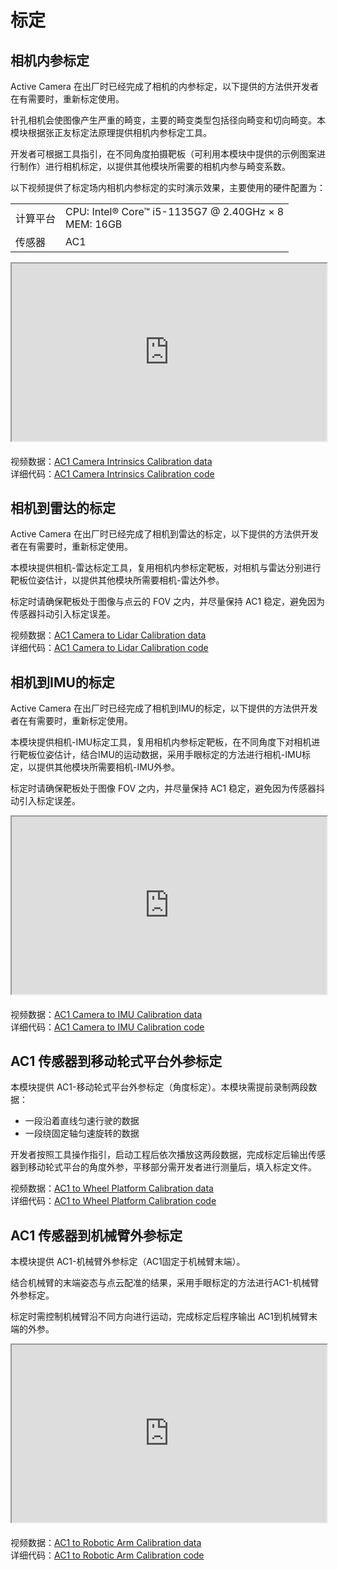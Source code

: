 # 标定  
## 相机内参标定
Active Camera 在出厂时已经完成了相机的内参标定，以下提供的方法供开发者在有需要时，重新标定使用。

针孔相机会使图像产生严重的畸变，主要的畸变类型包括径向畸变和切向畸变。本模块根据张正友标定法原理提供相机内参标定工具。

开发者可根据工具指引，在不同角度拍摄靶板（可利用本模块中提供的示例图案进行制作）进行相机标定，以提供其他模块所需要的相机内参与畸变系数。 
 
以下视频提供了标定场内相机内参标定的实时演示效果，主要使用的硬件配置为：  

<table class="docutils align-default" style="width: 100%;">
    <tbody>
        <tr class="row-even centered-table-text">
            <td>计算平台</td>
            <td>CPU: Intel® Core™ i5-1135G7 @ 2.40GHz × 8 <br> MEM: 16GB</td>
        </tr>
        <tr class="row-odd centered-table-text">
            <td>传感器</td>
            <td>AC1</td>
        </tr>
    </tbody>
</table>   

<div style="margin-bottom: 24px; position:relative; width:100%; padding-top: 56.25%;" class="video-container">
    <iframe src="https://cdn.robosense.cn/AC_wiki/camera_intrinsics_calib.mp4" allowfullscreen style="position:absolute; top:0; left:0; width:100%; height:100%;"></iframe>
</div>

视频数据：[AC1 Camera Intrinsics Calibration data](https://cdn.robosense.cn/AC_wiki/camera_intrinsics_calib.zip)   
详细代码：[AC1 Camera Intrinsics Calibration code](https://github.com/RoboSense-Robotics/robosense_ac_calibration)

## 相机到雷达的标定
Active Camera 在出厂时已经完成了相机到雷达的标定，以下提供的方法供开发者在有需要时，重新标定使用。

本模块提供相机-雷达标定工具，复用相机内参标定靶板，对相机与雷达分别进行靶板位姿估计，以提供其他模块所需要相机-雷达外参。

标定时请确保靶板处于图像与点云的 FOV 之内，并尽量保持 AC1 稳定，避免因为传感器抖动引入标定误差。  

视频数据：[AC1 Camera to Lidar Calibration data](https://cdn.robosense.cn/AC_wiki/camera_lidar_calib.zip)  
详细代码：[AC1 Camera to Lidar Calibration code](https://github.com/RoboSense-Robotics/robosense_calibration_extrinsic)

## 相机到IMU的标定
Active Camera 在出厂时已经完成了相机到IMU的标定，以下提供的方法供开发者在有需要时，重新标定使用。

本模块提供相机-IMU标定工具，复用相机内参标定靶板，在不同角度下对相机进行靶板位姿估计，结合IMU的运动数据，采用手眼标定的方法进行相机-IMU标定，以提供其他模块所需要相机-IMU外参。

标定时请确保靶板处于图像 FOV 之内，并尽量保持 AC1 稳定，避免因为传感器抖动引入标定误差。

<div style="margin-bottom: 24px; position:relative; width:100%; padding-top: 56.25%;" class="video-container">
    <iframe src="https://cdn.robosense.cn/AC_wiki/camera2imu_calib.mp4" allowfullscreen style="position:absolute; top:0; left:0; width:100%; height:100%;"></iframe>
</div>

视频数据：[AC1 Camera to IMU Calibration data](https://cdn.robosense.cn/AC_wiki/camera_imu_calib.zip)  
详细代码：[AC1 Camera to IMU Calibration code](https://github.com/RoboSense-Robotics/robosense_ac_calibration)

## AC1 传感器到移动轮式平台外参标定
本模块提供 AC1-移动轮式平台外参标定（角度标定）。本模块需提前录制两段数据：
- 一段沿着直线匀速行驶的数据
- 一段绕固定轴匀速旋转的数据

开发者按照工具操作指引，启动工程后依次播放这两段数据，完成标定后输出传感器到移动轮式平台的角度外参，平移部分需开发者进行测量后，填入标定文件。  

视频数据：[AC1 to Wheel Platform Calibration data](https://cdn.robosense.cn/AC_wiki/calibration_extrinsic.zip)  
详细代码：[AC1 to Wheel Platform Calibration code](https://github.com/RoboSense-Robotics/robosense_calibration_extrinsic)

## AC1 传感器到机械臂外参标定
本模块提供 AC1-机械臂外参标定（AC1固定于机械臂末端）。

结合机械臂的末端姿态与点云配准的结果，采用手眼标定的方法进行AC1-机械臂外参标定。

标定时需控制机械臂沿不同方向进行运动，完成标定后程序输出 AC1到机械臂末端的外参。

<div style="margin-bottom: 24px; position:relative; width:100%; padding-top: 56.25%;" class="video-container">
    <iframe src="https://cdn.robosense.cn/AC_wiki/sensor_to_mechanical_arm.mp4" allowfullscreen style="position:absolute; top:0; left:0; width:100%; height:100%;"></iframe>
</div>

视频数据：[AC1 to Robotic Arm Calibration data](https://cdn.robosense.cn/AC_wiki/sensor_to_arm_calib.zip)  
详细代码：[AC1 to Robotic Arm Calibration code](https://github.com/RoboSense-Robotics/robosense_calibration_extrinsic)
